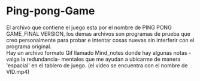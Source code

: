 # Ping-pong-Game
El archivo que contiene el juego esta por el nombre de PING PONG GAME_FINAL VERSION, los demas archivos son programas de prueba que creo personalmente para probar 
e intentar cosas nuevas sin interferir con el programa original.\
Hay un archivo formato Gif llamado Mind_notes donde hay algunas notas -valga la redundancia- mentales que me ayudan a ubicarme de manera 'espacial' en el tablero
de juego. (el video se encuentra con el nombre de VID.mp4)

